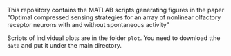 This repository contains the MATLAB scripts generating figures in the paper "Optimal compressed sensing strategies for an array of nonlinear olfactory receptor neurons with and without spontaneous activity"

Scripts of individual plots are in the folder `plot`. You need to download tthe `data` and put it under the main directory.
